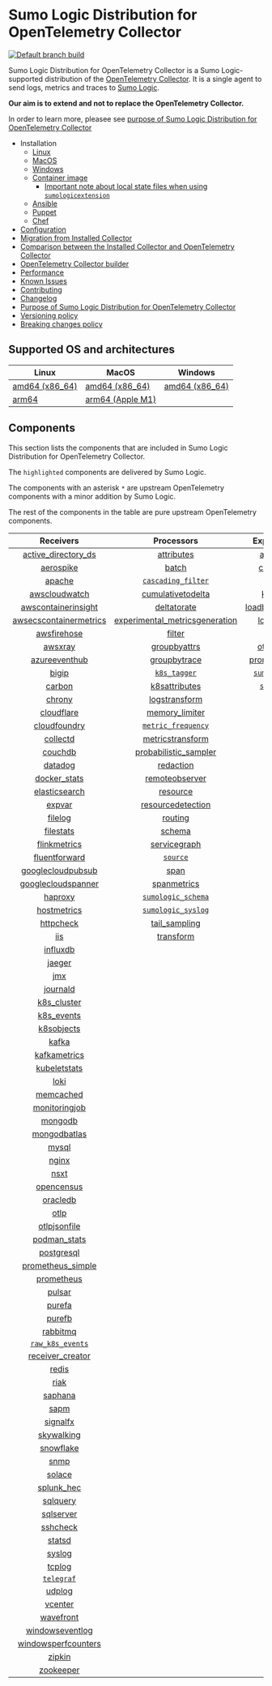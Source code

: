 # Sumo Logic Distribution for OpenTelemetry Collector

[![Default branch build](https://github.com/SumoLogic/sumologic-otel-collector/actions/workflows/dev_builds.yml/badge.svg)](https://github.com/SumoLogic/sumologic-otel-collector/actions/workflows/dev_builds.yml)

Sumo Logic Distribution for OpenTelemetry Collector is a Sumo Logic-supported distribution of the [OpenTelemetry Collector][otc_link].
It is a single agent to send logs, metrics and traces to [Sumo Logic][sumologic].

**Our aim is to extend and not to replace the OpenTelemetry Collector.**

In order to learn more, pleasee see [purpose of Sumo Logic Distribution for OpenTelemetry Collector][purpose]

[otc_link]: https://github.com/open-telemetry/opentelemetry-collector
[sumologic]: https://www.sumologic.com

- Installation
  - [Linux][linux_installation]
  - [MacOS][macos_installation]
  - [Windows][windows_installation]
  - [Container image](/docs/installation.md#container-image)
    - [Important note about local state files when using `sumologicextension`](/docs/installation.md#important-note-about-local-state-files-when-using-sumologicextension)
  - [Ansible](/docs/installation.md#ansible)
  - [Puppet](/docs/installation.md#puppet)
  - [Chef](/docs/installation.md#chef)
- [Configuration](docs/configuration.md)
- [Migration from Installed Collector](docs/migration.md)
- [Comparison between the Installed Collector and OpenTelemetry Collector](docs/comparison.md)
- [OpenTelemetry Collector builder](./otelcolbuilder/README.md)
- [Performance]
- [Known Issues][known issues]
- [Contributing](./CONTRIBUTING.md)
- [Changelog](./CHANGELOG.md)
- [Purpose of Sumo Logic Distribution for OpenTelemetry Collector][purpose]
- [Versioning policy][versioning]
- [Breaking changes policy][breaking]

[linux_installation]: https://help.sumologic.com/docs/send-data/opentelemetry-collector/install-collector-linux/
[macos_installation]: https://help.sumologic.com/docs/send-data/opentelemetry-collector/install-collector-macos/
[windows_installation]: https://help.sumologic.com/docs/send-data/opentelemetry-collector/install-collector-windows/
[performance]: https://help.sumologic.com/docs/send-data/opentelemetry-collector/#performance
[known issues]: https://help.sumologic.com/docs/send-data/opentelemetry-collector/troubleshooting-faq/#known-issues
[purpose]: https://help.sumologic.com/docs/send-data/opentelemetry-collector/sumo-logic-opentelemetry-vs-opentelemetry-upstream-relationship/
[versioning]: https://help.sumologic.com/docs/send-data/opentelemetry-collector/sumo-logic-opentelemetry-vs-opentelemetry-upstream-relationship/#versioning-policy
[breaking]: https://help.sumologic.com/docs/send-data/opentelemetry-collector/sumo-logic-opentelemetry-vs-opentelemetry-upstream-relationship/#versioning-policy

## Supported OS and architectures

| Linux                         | MacOS                         | Windows                     |
|-------------------------------|-------------------------------|-----------------------------|
| [amd64 (x86_64)][linux_amd64] | [amd64 (x86_64)][mac_amd64]   | [amd64 (x86_64)][win_amd64] |
| [arm64][linux_arm64]          | [arm64 (Apple M1)][mac_arm64] |                             |

[linux_amd64]: ./docs/installation.md#linux-on-amd64-x86-64
[linux_arm64]: ./docs/installation.md#linux-on-arm64
[mac_amd64]: ./docs/installation.md#macos-on-amd64-x86-64
[mac_arm64]: ./docs/installation.md#macos-on-arm64-apple-m1-x86-64
[win_amd64]: ./docs/installation.md#windows

## Components

This section lists the components that are included in Sumo Logic Distribution for OpenTelemetry Collector.

The `highlighted` components are delivered by Sumo Logic.

The components with an asterisk `*` are upstream OpenTelemetry components with a minor addition by Sumo Logic.

The rest of the components in the table are pure upstream OpenTelemetry components.

|                        Receivers                         |                          Processors                          |               Exporters                |                  Extensions                  |              Connectors               |
|:--------------------------------------------------------:|:------------------------------------------------------------:|:--------------------------------------:|:--------------------------------------------:|:-------------------------------------:|
|     [active_directory_ds][activedirectorydsreceiver]     |              [attributes][attributesprocessor]               |         [awss3][awss3exporter]         |       [asapclient][asapauthextension]        |      [forward][forwardconnector]      |
|              [aerospike][aerospikereceiver]              |                   [batch][batchprocessor]                    |        [carbon][carbonexporter]        |             [awsproxy][awsproxy]             |        [count][countconnector]        |
|                 [apache][apachereceiver]                 |        [`cascading_filter`][cascadingfilterprocessor]        |          [file][fileexporter]          |       [basicauth][basicauthextension]        | [servicegraph][servicegraphconnector] |
|          [awscloudwatch][awscloudwatchreceiver]          |       [cumulativetodelta][cumulativetodeltaprocessor]        |         [kafka][kafkaexporter]         | [bearertokenauth][bearertokenauthextension]  |  [spanmetrics][spanmetricsconnector]  |
|    [awscontainerinsight][awscontainerinsightreceiver]    |             [deltatorate][deltatorateprocessor]              | [loadbalancing][loadbalancingexporter] |           [db_storage][dbstorage]            |                                       |
| [awsecscontainermetrics][awsecscontainermetricsreceiver] | [experimental_metricsgeneration][metricsgenerationprocessor] |       [logging][loggingexporter]       |      [docker_observer][dockerobserver]       |                                       |
|            [awsfirehose][awsfirehosereceiver]            |                  [filter][filterprocessor]                   |          [otlp][otlpexporter]          |         [ecs_observer][ecsobserver]          |                                       |
|                [awsxray][awsxrayreceiver]                |            [groupbyattrs][groupbyattrsprocessor]             |      [otlphttp][otlphttpexporter]      |     [ecs_task_observer][ecstaskobserver]     |                                       |
|          [azureeventhub][azureeventhubreceiver]          |            [groupbytrace][groupbytraceprocessor]             |    [prometheus][prometheusexporter]    |         [file_storage][filestorage]          |                                       |
|                  [bigip][bigipreceiver]                  |                 [`k8s_tagger`][k8sprocessor]                 |    [`sumologic`][sumologicexporter]    |   [headerssetter][headerssetterextension]    |                                       |
|                 [carbon][carbonreceiver]                 |           [k8sattributes][k8sattributesprocessor]            |       [`syslog`][syslogexporter]       |     [health_check][healthcheckextension]     |                                       |
|                 [chrony][chronyreceiver]                 |           [logstransform][logstransformprocessor]            |                                        |        [host_observer][hostobserver]         |                                       |
|             [cloudflare][cloudflarereceiver]             |           [memory_limiter][memorylimiterprocessor]           |                                        |       [http_forwarder][httpforwarder]        |                                       |
|           [cloudfoundry][cloudfoundryreceiver]           |        [`metric_frequency`][metricfrequencyprocessor]        |                                        | [jaegerremotesampling][jaegerremotesampling] |                                       |
|               [collectd][collectdreceiver]               |        [metricstransform][metricstransformprocessor]         |                                        |         [k8s_observer][k8sobserver]          |                                       |
|                [couchdb][couchdbreceiver]                |    [probabilistic_sampler][probabilisticsamplerprocessor]    |                                        |      [memory_ballast][ballastextension]      |                                       |
|                [datadog][datadogreceiver]                |               [redaction][redactionprocessor]                |                                        |  [oauth2client][oauth2clientauthextension]   |                                       |
|           [docker_stats][dockerstatsreceiver]            |          [remoteobserver][remoteobserverprocessor]           |                                        |          [oidc][oidcauthextension]           |                                       |
|          [elasticsearch][elasticsearchreceiver]          |                [resource][resourceprocessor]                 |                                        |           [pprof][pprofextension]            |                                       |
|                 [expvar][expvarreceiver]                 |       [resourcedetection][resourcedetectionprocessor]        |                                        |       [sigv4auth][sigv4authextension]        |                                       |
|                [filelog][filelogreceiver]                |                 [routing][routingprocessor]                  |                                        |      [`sumologic`][sumologicextension]       |                                       |
|              [filestats][filestatsreceiver]              |                  [schema][schemaprocessor]                   |                                        |          [zpages][zpagesextension]           |                                       |
|           [flinkmetrics][flinkmetricsreceiver]           |            [servicegraph][servicegraphprocessor]             |                                        |                                              |                                       |
|          [fluentforward][fluentforwardreceiver]          |                 [`source`][sourceprocessor]                  |                                        |                                              |                                       |
|      [googlecloudpubsub][googlecloudpubsubreceiver]      |                    [span][spanprocessor]                     |                                        |                                              |                                       |
|     [googlecloudspanner][googlecloudspannerreceiver]     |             [spanmetrics][spanmetricsprocessor]              |                                        |                                              |                                       |
|                [haproxy][haproxyreceiver]                |        [`sumologic_schema`][sumologicschemaprocessor]        |                                        |                                              |                                       |
|            [hostmetrics][hostmetricsreceiver]            |        [`sumologic_syslog`][sumologicsyslogprocessor]        |                                        |                                              |                                       |
|              [httpcheck][httpcheckreceiver]              |            [tail_sampling][tailsamplingprocessor]            |                                        |                                              |                                       |
|                    [iis][iisreceiver]                    |               [transform][transformprocessor]                |                                        |                                              |                                       |
|               [influxdb][influxdbreceiver]               |                                                              |                                        |                                              |                                       |
|                 [jaeger][jaegerreceiver]                 |                                                              |                                        |                                              |                                       |
|                    [jmx][jmxreceiver]                    |                                                              |                                        |                                              |                                       |
|               [journald][journaldreceiver]               |                                                              |                                        |                                              |                                       |
|            [k8s_cluster][k8sclusterreceiver]             |                                                              |                                        |                                              |                                       |
|             [k8s_events][k8seventsreceiver]              |                                                              |                                        |                                              |                                       |
|             [k8sobjects][k8sobjectsreceiver]             |                                                              |                                        |                                              |                                       |
|                  [kafka][kafkareceiver]                  |                                                              |                                        |                                              |                                       |
|           [kafkametrics][kafkametricsreceiver]           |                                                              |                                        |                                              |                                       |
|           [kubeletstats][kubeletstatsreceiver]           |                                                              |                                        |                                              |                                       |
|                   [loki][lokireceiver]                   |                                                              |                                        |                                              |                                       |
|              [memcached][memcachedreceiver]              |                                                              |                                        |                                              |                                       |
|          [monitoringjob][monitoringjobreceiver]          |                                                              |                                        |                                              |                                       |
|                [mongodb][mongodbreceiver]                |                                                              |                                        |                                              |                                       |
|           [mongodbatlas][mongodbatlasreceiver]           |                                                              |                                        |                                              |                                       |
|                  [mysql][mysqlreceiver]                  |                                                              |                                        |                                              |                                       |
|                  [nginx][nginxreceiver]                  |                                                              |                                        |                                              |                                       |
|                   [nsxt][nsxtreceiver]                   |                                                              |                                        |                                              |                                       |
|             [opencensus][opencensusreceiver]             |                                                              |                                        |                                              |                                       |
|               [oracledb][oracledbreceiver]               |                                                              |                                        |                                              |                                       |
|                   [otlp][otlpreceiver]                   |                                                              |                                        |                                              |                                       |
|           [otlpjsonfile][otlpjsonfilereceiver]           |                                                              |                                        |                                              |                                       |
|              [podman_stats][podmanreceiver]              |                                                              |                                        |                                              |                                       |
|             [postgresql][postgresqlreceiver]             |                                                              |                                        |                                              |                                       |
|      [prometheus_simple][simpleprometheusreceiver]       |                                                              |                                        |                                              |                                       |
|             [prometheus][prometheusreceiver]             |                                                              |                                        |                                              |                                       |
|                 [pulsar][pulsarreceiver]                 |                                                              |                                        |                                              |                                       |
|                 [purefa][purefareceiver]                 |                                                              |                                        |                                              |                                       |
|                 [purefb][purefbreceiver]                 |                                                              |                                        |                                              |                                       |
|               [rabbitmq][rabbitmqreceiver]               |                                                              |                                        |                                              |                                       |
|         [`raw_k8s_events`][rawk8seventsreceiver]         |                                                              |                                        |                                              |                                       |
|           [receiver_creator][receivercreator]            |                                                              |                                        |                                              |                                       |
|                  [redis][redisreceiver]                  |                                                              |                                        |                                              |                                       |
|                   [riak][riakreceiver]                   |                                                              |                                        |                                              |                                       |
|                [saphana][saphanareceiver]                |                                                              |                                        |                                              |                                       |
|                   [sapm][sapmreceiver]                   |                                                              |                                        |                                              |                                       |
|               [signalfx][signalfxreceiver]               |                                                              |                                        |                                              |                                       |
|             [skywalking][skywalkingreceiver]             |                                                              |                                        |                                              |                                       |
|              [snowflake][snowflakereceiver]              |                                                              |                                        |                                              |                                       |
|                   [snmp][snmpreceiver]                   |                                                              |                                        |                                              |                                       |
|                 [solace][solacereceiver]                 |                                                              |                                        |                                              |                                       |
|             [splunk_hec][splunkhecreceiver]              |                                                              |                                        |                                              |                                       |
|               [sqlquery][sqlqueryreceiver]               |                                                              |                                        |                                              |                                       |
|              [sqlserver][sqlserverreceiver]              |                                                              |                                        |                                              |                                       |
|               [sshcheck][sshcheckreceiver]               |                                                              |                                        |                                              |                                       |
|                 [statsd][statsdreceiver]                 |                                                              |                                        |                                              |                                       |
|                 [syslog][syslogreceiver]                 |                                                              |                                        |                                              |                                       |
|                 [tcplog][tcplogreceiver]                 |                                                              |                                        |                                              |                                       |
|              [`telegraf`][telegrafreceiver]              |                                                              |                                        |                                              |                                       |
|                 [udplog][udplogreceiver]                 |                                                              |                                        |                                              |                                       |
|                [vcenter][vcenterreceiver]                |                                                              |                                        |                                              |                                       |
|              [wavefront][wavefrontreceiver]              |                                                              |                                        |                                              |                                       |
|        [windowseventlog][windowseventlogreceiver]        |                                                              |                                        |                                              |                                       |
|    [windowsperfcounters][windowsperfcountersreceiver]    |                                                              |                                        |                                              |                                       |
|                 [zipkin][zipkinreceiver]                 |                                                              |                                        |                                              |                                       |
|              [zookeeper][zookeeperreceiver]              |                                                              |                                        |                                              |                                       |

[activedirectorydsreceiver]: https://github.com/open-telemetry/opentelemetry-collector-contrib/tree/v0.85.0/receiver/activedirectorydsreceiver
[aerospikereceiver]: https://github.com/open-telemetry/opentelemetry-collector-contrib/tree/v0.85.0/receiver/aerospikereceiver
[apachereceiver]: https://github.com/open-telemetry/opentelemetry-collector-contrib/tree/v0.85.0/receiver/apachereceiver
[awscloudwatchreceiver]: https://github.com/open-telemetry/opentelemetry-collector-contrib/tree/v0.85.0/receiver/awscloudwatchreceiver
[awscontainerinsightreceiver]: https://github.com/open-telemetry/opentelemetry-collector-contrib/tree/v0.85.0/receiver/awscontainerinsightreceiver
[awsecscontainermetricsreceiver]: https://github.com/open-telemetry/opentelemetry-collector-contrib/tree/v0.85.0/receiver/awsecscontainermetricsreceiver
[awsfirehosereceiver]: https://github.com/open-telemetry/opentelemetry-collector-contrib/tree/v0.85.0/receiver/awsfirehosereceiver
[awsxrayreceiver]: https://github.com/open-telemetry/opentelemetry-collector-contrib/tree/v0.85.0/receiver/awsxrayreceiver
[azureeventhubreceiver]: https://github.com/open-telemetry/opentelemetry-collector-contrib/tree/v0.85.0/receiver/azureeventhubreceiver
[bigipreceiver]: https://github.com/open-telemetry/opentelemetry-collector-contrib/tree/v0.85.0/receiver/bigipreceiver
[carbonreceiver]: https://github.com/open-telemetry/opentelemetry-collector-contrib/tree/v0.85.0/receiver/carbonreceiver
[chronyreceiver]: https://github.com/open-telemetry/opentelemetry-collector-contrib/tree/v0.85.0/receiver/chronyreceiver
[cloudfoundryreceiver]: https://github.com/open-telemetry/opentelemetry-collector-contrib/tree/v0.85.0/receiver/cloudfoundryreceiver
[cloudflarereceiver]: https://github.com/open-telemetry/opentelemetry-collector-contrib/tree/v0.85.0/receiver/cloudflarereceiver
[collectdreceiver]: https://github.com/open-telemetry/opentelemetry-collector-contrib/tree/v0.85.0/receiver/collectdreceiver
[couchdbreceiver]: https://github.com/open-telemetry/opentelemetry-collector-contrib/tree/v0.85.0/receiver/couchdbreceiver
[datadogreceiver]: https://github.com/open-telemetry/opentelemetry-collector-contrib/tree/v0.85.0/receiver/datadogreceiver
[dockerstatsreceiver]: https://github.com/open-telemetry/opentelemetry-collector-contrib/tree/v0.85.0/receiver/dockerstatsreceiver
[elasticsearchreceiver]: https://github.com/open-telemetry/opentelemetry-collector-contrib/tree/v0.85.0/receiver/elasticsearchreceiver
[expvarreceiver]: https://github.com/open-telemetry/opentelemetry-collector-contrib/tree/v0.85.0/receiver/expvarreceiver
[filelogreceiver]: https://github.com/open-telemetry/opentelemetry-collector-contrib/tree/v0.85.0/receiver/filelogreceiver
[filestatsreceiver]: https://github.com/open-telemetry/opentelemetry-collector-contrib/tree/v0.85.0/receiver/filestatsreceiver
[flinkmetricsreceiver]: https://github.com/open-telemetry/opentelemetry-collector-contrib/tree/v0.85.0/receiver/flinkmetricsreceiver
[fluentforwardreceiver]: https://github.com/open-telemetry/opentelemetry-collector-contrib/tree/v0.85.0/receiver/fluentforwardreceiver
[googlecloudpubsubreceiver]: https://github.com/open-telemetry/opentelemetry-collector-contrib/tree/v0.85.0/receiver/googlecloudpubsubreceiver
[googlecloudspannerreceiver]: https://github.com/open-telemetry/opentelemetry-collector-contrib/tree/v0.85.0/receiver/googlecloudspannerreceiver
[haproxyreceiver]: https://github.com/open-telemetry/opentelemetry-collector-contrib/tree/v0.85.0/receiver/haproxyreceiver
[hostmetricsreceiver]: https://github.com/open-telemetry/opentelemetry-collector-contrib/tree/v0.85.0/receiver/hostmetricsreceiver
[httpcheckreceiver]: https://github.com/open-telemetry/opentelemetry-collector-contrib/tree/v0.85.0/receiver/httpcheckreceiver
[iisreceiver]: https://github.com/open-telemetry/opentelemetry-collector-contrib/tree/v0.85.0/receiver/iisreceiver
[influxdbreceiver]: https://github.com/open-telemetry/opentelemetry-collector-contrib/tree/v0.85.0/receiver/influxdbreceiver
[jaegerreceiver]: https://github.com/open-telemetry/opentelemetry-collector-contrib/tree/v0.85.0/receiver/jaegerreceiver
[jmxreceiver]: https://github.com/open-telemetry/opentelemetry-collector-contrib/tree/v0.85.0/receiver/jmxreceiver
[journaldreceiver]: https://github.com/open-telemetry/opentelemetry-collector-contrib/tree/v0.85.0/receiver/journaldreceiver
[k8sclusterreceiver]: https://github.com/open-telemetry/opentelemetry-collector-contrib/tree/v0.85.0/receiver/k8sclusterreceiver
[k8seventsreceiver]: https://github.com/open-telemetry/opentelemetry-collector-contrib/tree/v0.85.0/receiver/k8seventsreceiver
[k8sobjectsreceiver]: https://github.com/open-telemetry/opentelemetry-collector-contrib/tree/v0.85.0/receiver/k8sobjectsreceiver
[kafkareceiver]: https://github.com/open-telemetry/opentelemetry-collector-contrib/tree/v0.85.0/receiver/kafkareceiver
[kafkametricsreceiver]: https://github.com/open-telemetry/opentelemetry-collector-contrib/tree/v0.85.0/receiver/kafkametricsreceiver
[kubeletstatsreceiver]: https://github.com/open-telemetry/opentelemetry-collector-contrib/tree/v0.85.0/receiver/kubeletstatsreceiver
[lokireceiver]: https://github.com/open-telemetry/opentelemetry-collector-contrib/tree/v0.85.0/receiver/lokireceiver
[memcachedreceiver]: https://github.com/open-telemetry/opentelemetry-collector-contrib/tree/v0.85.0/receiver/memcachedreceiver
[monitoringjobreceiver]: ./pkg/receiver/jobreceiver
[mongodbreceiver]: https://github.com/open-telemetry/opentelemetry-collector-contrib/tree/v0.85.0/receiver/mongodbreceiver
[mongodbatlasreceiver]: https://github.com/open-telemetry/opentelemetry-collector-contrib/tree/v0.85.0/receiver/mongodbatlasreceiver
[mysqlreceiver]: https://github.com/open-telemetry/opentelemetry-collector-contrib/tree/v0.85.0/receiver/mysqlreceiver
[nginxreceiver]: https://github.com/open-telemetry/opentelemetry-collector-contrib/tree/v0.85.0/receiver/nginxreceiver
[nsxtreceiver]: https://github.com/open-telemetry/opentelemetry-collector-contrib/tree/v0.85.0/receiver/nsxtreceiver
[opencensusreceiver]: https://github.com/open-telemetry/opentelemetry-collector-contrib/tree/v0.85.0/receiver/opencensusreceiver
[oracledbreceiver]: https://github.com/open-telemetry/opentelemetry-collector-contrib/tree/v0.85.0/receiver/oracledbreceiver
[otlpreceiver]: https://github.com/open-telemetry/opentelemetry-collector/tree/v0.85.0/receiver/otlpreceiver
[otlpjsonfilereceiver]: https://github.com/open-telemetry/opentelemetry-collector-contrib/tree/v0.85.0/receiver/otlpjsonfilereceiver
[podmanreceiver]: https://github.com/open-telemetry/opentelemetry-collector-contrib/tree/v0.85.0/receiver/podmanreceiver
[postgresqlreceiver]: https://github.com/open-telemetry/opentelemetry-collector-contrib/tree/v0.85.0/receiver/postgresqlreceiver
[simpleprometheusreceiver]: https://github.com/open-telemetry/opentelemetry-collector-contrib/tree/v0.85.0/receiver/simpleprometheusreceiver
[prometheusreceiver]: https://github.com/open-telemetry/opentelemetry-collector-contrib/tree/v0.85.0/receiver/prometheusreceiver
[pulsarreceiver]: https://github.com/open-telemetry/opentelemetry-collector-contrib/tree/v0.85.0/receiver/pulsarreceiver
[purefareceiver]: https://github.com/open-telemetry/opentelemetry-collector-contrib/tree/v0.85.0/receiver/purefareceiver
[purefbreceiver]: https://github.com/open-telemetry/opentelemetry-collector-contrib/tree/v0.85.0/receiver/purefbreceiver
[rabbitmqreceiver]: https://github.com/open-telemetry/opentelemetry-collector-contrib/tree/v0.85.0/receiver/rabbitmqreceiver
[rawk8seventsreceiver]: ./pkg/receiver/rawk8seventsreceiver
[receivercreator]: https://github.com/open-telemetry/opentelemetry-collector-contrib/tree/v0.85.0/receiver/receivercreator
[redisreceiver]: https://github.com/open-telemetry/opentelemetry-collector-contrib/tree/v0.85.0/receiver/redisreceiver
[riakreceiver]: https://github.com/open-telemetry/opentelemetry-collector-contrib/tree/v0.85.0/receiver/riakreceiver
[saphanareceiver]: https://github.com/open-telemetry/opentelemetry-collector-contrib/tree/v0.85.0/receiver/saphanareceiver
[sapmreceiver]: https://github.com/open-telemetry/opentelemetry-collector-contrib/tree/v0.85.0/receiver/sapmreceiver
[signalfxreceiver]: https://github.com/open-telemetry/opentelemetry-collector-contrib/tree/v0.85.0/receiver/signalfxreceiver
[skywalkingreceiver]: https://github.com/open-telemetry/opentelemetry-collector-contrib/tree/v0.85.0/receiver/skywalkingreceiver
[snmpreceiver]: https://github.com/open-telemetry/opentelemetry-collector-contrib/tree/v0.85.0/receiver/snmpreceiver
[snowflakereceiver]: https://github.com/open-telemetry/opentelemetry-collector-contrib/tree/v0.85.0/receiver/snowflakereceiver
[solacereceiver]: https://github.com/open-telemetry/opentelemetry-collector-contrib/tree/v0.85.0/receiver/solacereceiver
[splunkhecreceiver]: https://github.com/open-telemetry/opentelemetry-collector-contrib/tree/v0.85.0/receiver/splunkhecreceiver
[sqlqueryreceiver]: https://github.com/open-telemetry/opentelemetry-collector-contrib/tree/v0.85.0/receiver/sqlqueryreceiver
[sqlserverreceiver]: https://github.com/open-telemetry/opentelemetry-collector-contrib/tree/v0.85.0/receiver/sqlserverreceiver
[sshcheckreceiver]: https://github.com/open-telemetry/opentelemetry-collector-contrib/tree/v0.85.0/receiver/sshcheckreceiver
[statsdreceiver]: https://github.com/open-telemetry/opentelemetry-collector-contrib/tree/v0.85.0/receiver/statsdreceiver
[syslogreceiver]: https://github.com/open-telemetry/opentelemetry-collector-contrib/tree/v0.85.0/receiver/syslogreceiver
[tcplogreceiver]: https://github.com/open-telemetry/opentelemetry-collector-contrib/tree/v0.85.0/receiver/tcplogreceiver
[telegrafreceiver]: ./pkg/receiver/telegrafreceiver
[udplogreceiver]: https://github.com/open-telemetry/opentelemetry-collector-contrib/tree/v0.85.0/receiver/udplogreceiver
[vcenterreceiver]: https://github.com/open-telemetry/opentelemetry-collector-contrib/tree/v0.85.0/receiver/vcenterreceiver
[wavefrontreceiver]: https://github.com/open-telemetry/opentelemetry-collector-contrib/tree/v0.85.0/receiver/wavefrontreceiver
[windowseventlogreceiver]: https://github.com/open-telemetry/opentelemetry-collector-contrib/tree/v0.85.0/receiver/windowseventlogreceiver
[windowsperfcountersreceiver]: https://github.com/open-telemetry/opentelemetry-collector-contrib/tree/v0.85.0/receiver/windowsperfcountersreceiver
[zipkinreceiver]: https://github.com/open-telemetry/opentelemetry-collector-contrib/tree/v0.85.0/receiver/zipkinreceiver
[zookeeperreceiver]: https://github.com/open-telemetry/opentelemetry-collector-contrib/tree/v0.85.0/receiver/zookeeperreceiver

[attributesprocessor]: https://github.com/open-telemetry/opentelemetry-collector-contrib/tree/v0.85.0/processor/attributesprocessor
[batchprocessor]: https://github.com/open-telemetry/opentelemetry-collector/tree/v0.85.0/processor/batchprocessor
[cascadingfilterprocessor]: ./pkg/processor/cascadingfilterprocessor
[cumulativetodeltaprocessor]: https://github.com/open-telemetry/opentelemetry-collector-contrib/tree/v0.85.0/processor/cumulativetodeltaprocessor
[deltatorateprocessor]: https://github.com/open-telemetry/opentelemetry-collector-contrib/tree/v0.85.0/processor/deltatorateprocessor
[metricsgenerationprocessor]: https://github.com/open-telemetry/opentelemetry-collector-contrib/tree/v0.85.0/processor/metricsgenerationprocessor
[filterprocessor]: https://github.com/open-telemetry/opentelemetry-collector-contrib/tree/v0.85.0/processor/filterprocessor
[groupbyattrsprocessor]: https://github.com/open-telemetry/opentelemetry-collector-contrib/tree/v0.85.0/processor/groupbyattrsprocessor
[groupbytraceprocessor]: https://github.com/open-telemetry/opentelemetry-collector-contrib/tree/v0.85.0/processor/groupbytraceprocessor
[k8sprocessor]: ./pkg/processor/k8sprocessor
[k8sattributesprocessor]: https://github.com/open-telemetry/opentelemetry-collector-contrib/tree/v0.85.0/processor/k8sattributesprocessor
[logstransformprocessor]: https://github.com/open-telemetry/opentelemetry-collector-contrib/tree/v0.85.0/processor/logstransformprocessor
[memorylimiterprocessor]: https://github.com/open-telemetry/opentelemetry-collector/tree/v0.85.0/processor/memorylimiterprocessor
[metricfrequencyprocessor]: ./pkg/processor/metricfrequencyprocessor
[metricstransformprocessor]: https://github.com/open-telemetry/opentelemetry-collector-contrib/tree/v0.85.0/processor/metricstransformprocessor
[probabilisticsamplerprocessor]: https://github.com/open-telemetry/opentelemetry-collector-contrib/tree/v0.85.0/processor/probabilisticsamplerprocessor
[redactionprocessor]: https://github.com/open-telemetry/opentelemetry-collector-contrib/tree/v0.85.0/processor/redactionprocessor
[remoteobserverprocessor]: https://github.com/open-telemetry/opentelemetry-collector-contrib/tree/v0.85.0/processor/remoteobserverprocessor
[resourceprocessor]: https://github.com/open-telemetry/opentelemetry-collector-contrib/tree/v0.85.0/processor/resourceprocessor
[resourcedetectionprocessor]: https://github.com/open-telemetry/opentelemetry-collector-contrib/tree/v0.85.0/processor/resourcedetectionprocessor
[routingprocessor]: https://github.com/open-telemetry/opentelemetry-collector-contrib/tree/v0.85.0/processor/routingprocessor
[schemaprocessor]: https://github.com/open-telemetry/opentelemetry-collector-contrib/tree/v0.85.0/processor/schemaprocessor
[servicegraphprocessor]: https://github.com/open-telemetry/opentelemetry-collector-contrib/tree/v0.85.0/processor/servicegraphprocessor
[sourceprocessor]: ./pkg/processor/sourceprocessor
[spanprocessor]: https://github.com/open-telemetry/opentelemetry-collector-contrib/tree/v0.85.0/processor/spanprocessor
[spanmetricsprocessor]: https://github.com/open-telemetry/opentelemetry-collector-contrib/tree/v0.85.0/processor/spanmetricsprocessor
[sumologicschemaprocessor]: ./pkg/processor/sumologicschemaprocessor
[sumologicsyslogprocessor]: ./pkg/processor/sumologicsyslogprocessor
[tailsamplingprocessor]: https://github.com/open-telemetry/opentelemetry-collector-contrib/tree/v0.85.0/processor/tailsamplingprocessor
[transformprocessor]: https://github.com/open-telemetry/opentelemetry-collector-contrib/tree/v0.85.0/processor/transformprocessor

[awss3exporter]: https://github.com/open-telemetry/opentelemetry-collector-contrib/tree/v0.85.0/exporter/awss3exporter
[carbonexporter]: https://github.com/open-telemetry/opentelemetry-collector-contrib/tree/v0.85.0/exporter/carbonexporter
[fileexporter]: https://github.com/open-telemetry/opentelemetry-collector-contrib/tree/v0.85.0/exporter/fileexporter
[kafkaexporter]: https://github.com/open-telemetry/opentelemetry-collector-contrib/tree/v0.85.0/exporter/kafkaexporter
[loadbalancingexporter]: https://github.com/open-telemetry/opentelemetry-collector-contrib/tree/v0.85.0/exporter/loadbalancingexporter
[loggingexporter]: https://github.com/open-telemetry/opentelemetry-collector/tree/v0.85.0/exporter/loggingexporter
[otlpexporter]: https://github.com/open-telemetry/opentelemetry-collector/tree/v0.85.0/exporter/otlpexporter
[otlphttpexporter]: https://github.com/open-telemetry/opentelemetry-collector/tree/v0.85.0/exporter/otlphttpexporter
[prometheusexporter]: https://github.com/open-telemetry/opentelemetry-collector-contrib/tree/v0.85.0/exporter/prometheusexporter
[sumologicexporter]: ./pkg/exporter/sumologicexporter
[syslogexporter]: ./pkg/exporter/syslogexporter

[asapauthextension]: https://github.com/open-telemetry/opentelemetry-collector-contrib/tree/v0.85.0/extension/asapauthextension
[awsproxy]: https://github.com/open-telemetry/opentelemetry-collector-contrib/tree/v0.85.0/extension/awsproxy
[basicauthextension]: https://github.com/open-telemetry/opentelemetry-collector-contrib/tree/v0.85.0/extension/basicauthextension
[bearertokenauthextension]: https://github.com/open-telemetry/opentelemetry-collector-contrib/tree/v0.85.0/extension/bearertokenauthextension
[dbstorage]: https://github.com/open-telemetry/opentelemetry-collector-contrib/tree/v0.85.0/extension/storage/dbstorage
[dockerobserver]: https://github.com/open-telemetry/opentelemetry-collector-contrib/tree/v0.85.0/extension/observer/dockerobserver
[ecsobserver]: https://github.com/open-telemetry/opentelemetry-collector-contrib/tree/v0.85.0/extension/observer/ecsobserver
[ecstaskobserver]: https://github.com/open-telemetry/opentelemetry-collector-contrib/tree/v0.85.0/extension/observer/ecstaskobserver
[filestorage]: https://github.com/open-telemetry/opentelemetry-collector-contrib/tree/v0.85.0/extension/storage/filestorage
[headerssetterextension]: https://github.com/open-telemetry/opentelemetry-collector-contrib/tree/v0.85.0/extension/headerssetterextension
[healthcheckextension]: https://github.com/open-telemetry/opentelemetry-collector-contrib/tree/v0.85.0/extension/healthcheckextension
[hostobserver]: https://github.com/open-telemetry/opentelemetry-collector-contrib/tree/v0.85.0/extension/observer/hostobserver
[httpforwarder]: https://github.com/open-telemetry/opentelemetry-collector-contrib/tree/v0.85.0/extension/httpforwarder
[jaegerremotesampling]: https://github.com/open-telemetry/opentelemetry-collector-contrib/tree/v0.85.0/extension/jaegerremotesampling
[k8sobserver]: https://github.com/open-telemetry/opentelemetry-collector-contrib/tree/v0.85.0/extension/observer/k8sobserver
[ballastextension]: https://github.com/open-telemetry/opentelemetry-collector/tree/v0.85.0/extension/ballastextension
[oauth2clientauthextension]: https://github.com/open-telemetry/opentelemetry-collector-contrib/tree/v0.85.0/extension/oauth2clientauthextension
[oidcauthextension]: https://github.com/open-telemetry/opentelemetry-collector-contrib/tree/v0.85.0/extension/oidcauthextension
[pprofextension]: https://github.com/open-telemetry/opentelemetry-collector-contrib/tree/v0.85.0/extension/pprofextension
[sigv4authextension]: https://github.com/open-telemetry/opentelemetry-collector-contrib/tree/v0.85.0/extension/sigv4authextension
[sumologicextension]: ./pkg/extension/sumologicextension
[zpagesextension]: https://github.com/open-telemetry/opentelemetry-collector/tree/v0.85.0/extension/zpagesextension

[forwardconnector]: https://github.com/open-telemetry/opentelemetry-collector/tree/v0.85.0/connector/forwardconnector
[countconnector]: https://github.com/open-telemetry/opentelemetry-collector-contrib/tree/v0.85.0/connector/countconnector
[servicegraphconnector]: https://github.com/open-telemetry/opentelemetry-collector-contrib/tree/v0.85.0/connector/servicegraphconnector
[spanmetricsconnector]: https://github.com/open-telemetry/opentelemetry-collector-contrib/tree/v0.85.0/connector/spanmetricsconnector
